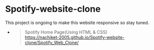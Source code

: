 ﻿# Spotify-website-clone

This project is ongoing to make this website responsive so stay tuned. 

- > Spotify Home Page(Using HTML & CSS)<br>https://nachiket-2005.github.io/Spotify-website-clone/Spotify_Web_Clone/
 
